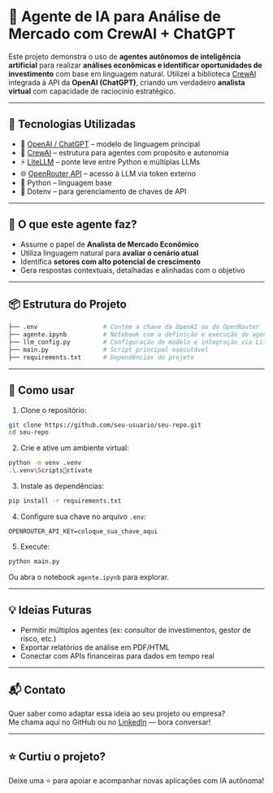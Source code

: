 
# 🤖 Agente de IA para Análise de Mercado com CrewAI + ChatGPT

Este projeto demonstra o uso de **agentes autônomos de inteligência artificial** para realizar **análises econômicas e identificar oportunidades de investimento** com base em linguagem natural. Utilizei a biblioteca [CrewAI](https://github.com/joaomdmoura/crewai) integrada à API da **OpenAI (ChatGPT)**, criando um verdadeiro **analista virtual** com capacidade de raciocínio estratégico.

---

## 🚀 Tecnologias Utilizadas

- 🧠 [OpenAI / ChatGPT](https://platform.openai.com/) – modelo de linguagem principal
- 🤖 [CrewAI](https://github.com/joaomdmoura/crewai) – estrutura para agentes com propósito e autonomia
- ⚡ [LiteLLM](https://docs.litellm.ai/) – ponte leve entre Python e múltiplas LLMs
- 🌐 [OpenRouter API](https://openrouter.ai) – acesso à LLM via token externo
- 🐍 Python – linguagem base
- 🔐 Dotenv – para gerenciamento de chaves de API

---

## 🧩 O que este agente faz?

- Assume o papel de **Analista de Mercado Econômico**
- Utiliza linguagem natural para **avaliar o cenário atual**
- Identifica **setores com alto potencial de crescimento**
- Gera respostas contextuais, detalhadas e alinhadas com o objetivo

---

## 📦 Estrutura do Projeto

```bash
├── .env                  # Contém a chave da OpenAI ou do OpenRouter
├── agente.ipynb          # Notebook com a definição e execução do agente
├── llm_config.py         # Configuração do modelo e integração via LiteLLM
├── main.py               # Script principal executável
├── requirements.txt      # Dependências do projeto
```

---

## 🧪 Como usar

1. Clone o repositório:

```bash
git clone https://github.com/seu-usuario/seu-repo.git
cd seu-repo
```

2. Crie e ative um ambiente virtual:

```bash
python -m venv .venv
.\.venv\Scriptsctivate
```

3. Instale as dependências:

```bash
pip install -r requirements.txt
```

4. Configure sua chave no arquivo `.env`:

```env
OPENROUTER_API_KEY=coloque_sua_chave_aqui
```

5. Execute:

```bash
python main.py
```

Ou abra o notebook `agente.ipynb` para explorar.

---

## 💡 Ideias Futuras

- Permitir múltiplos agentes (ex: consultor de investimentos, gestor de risco, etc.)
- Exportar relatórios de análise em PDF/HTML
- Conectar com APIs financeiras para dados em tempo real

---

## 📬 Contato

Quer saber como adaptar essa ideia ao seu projeto ou empresa?  
Me chama aqui no GitHub ou no [LinkedIn](https://linkedin.com/in/luishb85) — bora conversar!

---

## ⭐️ Curtiu o projeto?

Deixe uma ⭐ para apoiar e acompanhar novas aplicações com IA autônoma!
